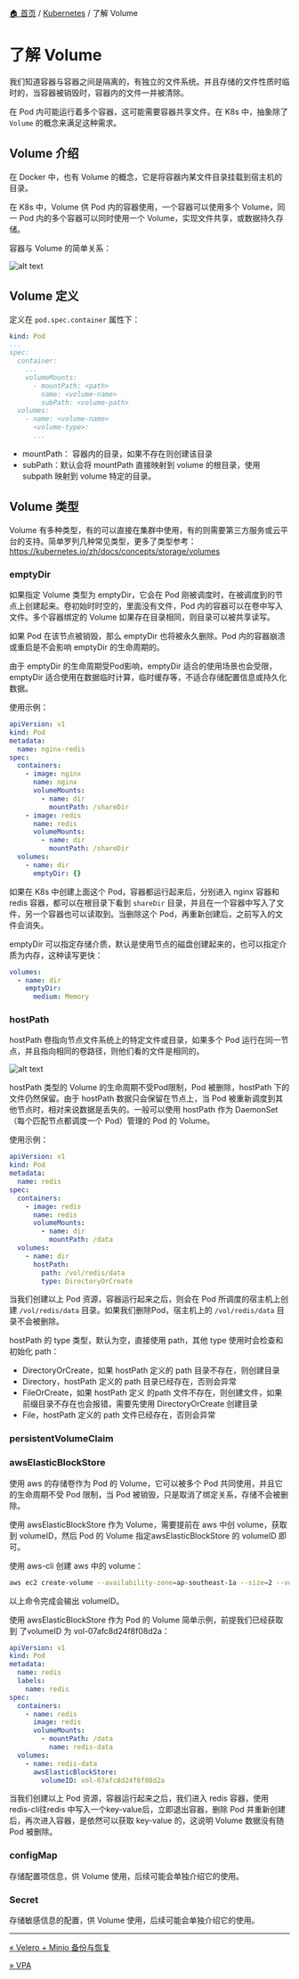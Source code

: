 [🏠 首页](../_index.md) / [Kubernetes](_index.md) / 了解 Volume

# 了解 Volume

我们知道容器与容器之间是隔离的，有独立的文件系统。并且存储的文件性质时临时的，当容器被销毁时，容器内的文件一并被清除。

在 Pod 内可能运行着多个容器，这可能需要容器共享文件。在 K8s 中，抽象除了 `Volume` 的概念来满足这种需求。

## Volume 介绍

在 Docker 中，也有 Volume 的概念，它是将容器内某文件目录挂载到宿主机的目录。

在 K8s 中，Volume 供 Pod 内的容器使用，一个容器可以使用多个 Volume，同一 Pod 内的多个容器可以同时使用一个 Volume，实现文件共享，或数据持久存储。

容器与 Volume 的简单关系：

![alt text](https://images.pding.top/2025/03/202503112117035.png)

## Volume 定义

定义在 `pod.spec.container` 属性下：

```yaml
kind: Pod
...
spec:
  container: 
    ...
    volumeMounts:
      - mountPath: <path>
        name: <volume-name>
        subPath: <volume-path>
  volumes:
    - name: <volume-name>
      <volume-type>:
      ...
```

- mountPath： 容器内的目录，如果不存在则创建该目录
- subPath：默认会将 mountPath 直接映射到 volume 的根目录，使用 subpath 映射到 volume 特定的目录。

## Volume 类型

Volume 有多种类型，有的可以直接在集群中使用，有的则需要第三方服务或云平台的支持。简单罗列几种常见类型，更多了类型参考：<https://kubernetes.io/zh/docs/concepts/storage/volumes>

### emptyDir

如果指定 Volume 类型为 emptyDir，它会在 Pod 刚被调度时，在被调度到的节点上创建起来。卷初始时时空的，里面没有文件，Pod 内的容器可以在卷中写入文件。多个容器绑定的 Volume 如果存在目录相同，则目录可以被共享读写。

如果 Pod 在该节点被销毁，那么 emptyDir 也将被永久删除。Pod 内的容器崩溃或重启是不会影响 emptyDir 的生命周期的。

由于 emptyDir 的生命周期受Pod影响，emptyDir 适合的使用场景也会受限，emptyDir 适合使用在数据临时计算，临时缓存等，不适合存储配置信息或持久化数据。

使用示例：

```yaml
apiVersion: v1
kind: Pod
metadata:
  name: nginx-redis
spec:
  containers:
    - image: nginx
      name: nginx
      volumeMounts:
        - name: dir
          mountPath: /shareDir
    - image: redis
      name: redis
      volumeMounts:
        - name: dir
          mountPath: /shareDir
  volumes:
    - name: dir
      emptyDir: {}
```

如果在 K8s 中创建上面这个 Pod，容器都运行起来后，分别进入 nginx 容器和 redis 容器，都可以在根目录下看到 `shareDir` 目录，并且在一个容器中写入了文件，另一个容器也可以读取到。当删除这个 Pod，再重新创建后，之前写入的文件会消失。

emptyDir 可以指定存储介质，默认是使用节点的磁盘创建起来的，也可以指定介质为内存，这种读写更快：

```yaml
volumes:
  - name: dir
    emptyDir:
      medium: Memory
```

### hostPath

hostPath 卷指向节点文件系统上的特定文件或目录，如果多个 Pod 运行在同一节点，并且指向相同的卷路径，则他们看的文件是相同的。

![alt text](https://images.pding.top/2025/03/202503112117641.png)

hostPath 类型的 Volume 的生命周期不受Pod限制，Pod 被删除，hostPath 下的文件仍然保留。由于 hostPath 数据只会保留在节点上，当 Pod 被重新调度到其他节点时，相对来说数据是丢失的。一般可以使用 hostPath 作为 DaemonSet（每个匹配节点都调度一个 Pod）管理的 Pod 的 Volume。

使用示例：

```yaml
apiVersion: v1
kind: Pod
metadata:
  name: redis
spec:
  containers:
    - image: redis
      name: redis
      volumeMounts:
        - name: dir
          mountPath: /data
  volumes:
    - name: dir
      hostPath:
        path: /vol/redis/data
        type: DirectoryOrCreate
```

当我们创建以上 Pod 资源，容器运行起来之后，则会在 Pod 所调度的宿主机上创建 `/vol/redis/data` 目录。如果我们删除Pod，宿主机上的 `/vol/redis/data` 目录不会被删除。

hostPath 的 type 类型，默认为空，直接使用 path，其他 type 使用时会检查和初始化 path：

- DirectoryOrCreate，如果 hostPath 定义的 path 目录不存在，则创建目录
- Directory，hostPath 定义的 path 目录已经存在，否则会异常
- FileOrCreate，如果 hostPath 定义 的path 文件不存在，则创建文件，如果前缀目录不存在也会报错，需要先使用 DirectoryOrCreate 创建目录
- File，hostPath 定义的 path 文件已经存在，否则会异常

### persistentVolumeClaim

### awsElasticBlockStore

使用 aws 的存储卷作为 Pod 的 Volume，它可以被多个 Pod 共同使用，并且它的生命周期不受 Pod 限制，当 Pod 被销毁，只是取消了绑定关系，存储不会被删除。

使用 awsElasticBlockStore 作为 Volume，需要提前在 aws 中创 volume，获取到 volumeID，然后 Pod 的 Volume 指定awsElasticBlockStore 的 volumeID 即可。

使用 aws-cli 创建 aws 中的 volume：

```bash
aws ec2 create-volume --availability-zone=ap-southeast-1a --size=2 --volume-type=gp2
```

以上命令完成会输出 volumeID。

使用 awsElasticBlockStore 作为 Pod 的 Volume 简单示例，前提我们已经获取到 了volumeID 为 vol-07afc8d24f8f08d2a：

```yaml
apiVersion: v1
kind: Pod
metadata:
  name: redis
  labels:
    name: redis
spec:
  containers:
    - name: redis
      image: redis
      volumeMounts:
        - mountPath: /data
          name: redis-data
  volumes:
    - name: redis-data
      awsElasticBlockStore:
        volumeID: vol-07afc8d24f8f08d2a
```

当我们创建以上 Pod 资源，容器运行起来之后，我们进入 redis 容器，使用 redis-cli往redis 中写入一个key-value后，立即退出容器，删除 Pod 并重新创建后，再次进入容器，是依然可以获取 key-value 的，这说明 Volume 数据没有随 Pod 被删除。

### configMap

存储配置项信息，供 Volume 使用，后续可能会单独介绍它的使用。

### Secret

存储敏感信息的配置，供 Volume 使用，后续可能会单独介绍它的使用。

---
[« Velero + Minio 备份与恢复](velero-minio-backup-restore-volume.md)

[» VPA](vpa.md)

